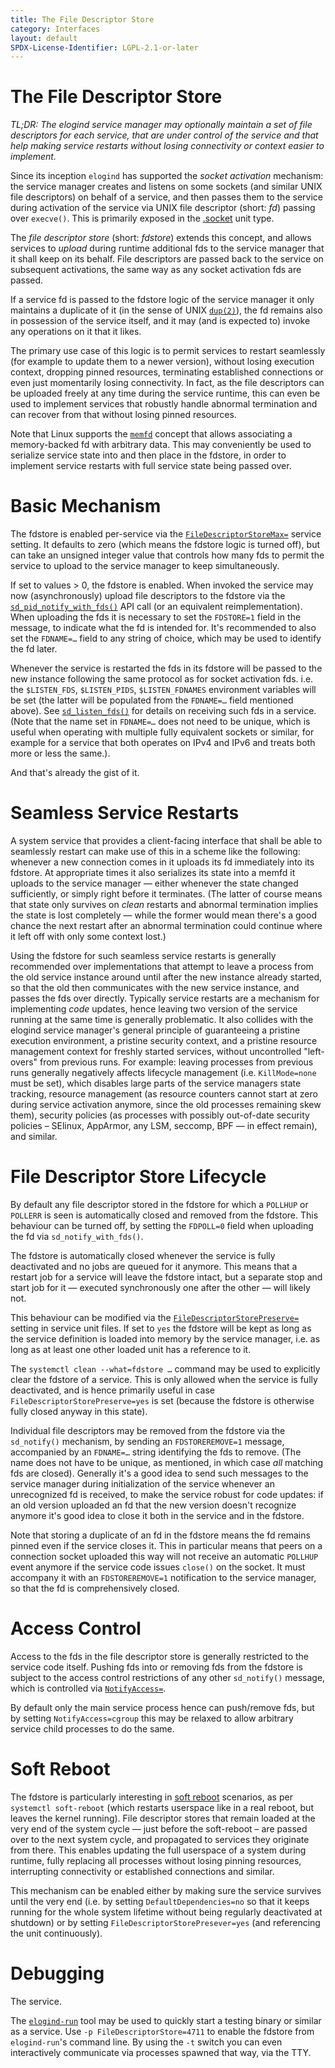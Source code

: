 ```yaml
---
title: The File Descriptor Store
category: Interfaces
layout: default
SPDX-License-Identifier: LGPL-2.1-or-later
---
```


# The File Descriptor Store

*TL;DR: The elogind service manager may optionally maintain a set of file
descriptors for each service, that are under control of the service and that
help making service restarts without losing connectivity or context easier to
implement.*

Since its inception `elogind` has supported the *socket* *activation*
mechanism: the service manager creates and listens on some sockets (and similar
UNIX file descriptors) on behalf of a service, and then passes them to the
service during activation of the service via UNIX file descriptor (short: *fd*)
passing over `execve()`. This is primarily exposed in the
[.socket](https://www.freedesktop.org/software/elogind/man/elogind.socket.html)
unit type.

The *file* *descriptor* *store* (short: *fdstore*) extends this concept, and
allows services to *upload* during runtime additional fds to the service
manager that it shall keep on its behalf. File descriptors are passed back to
the service on subsequent activations, the same way as any socket activation
fds are passed.

If a service fd is passed to the fdstore logic of the service manager it only
maintains a duplicate of it (in the sense of UNIX
[`dup(2)`](https://man7.org/linux/man-pages/man2/dup.2.html)), the fd remains
also in possession of the service itself, and it may (and is expected to)
invoke any operations on it that it likes.

The primary use case of this logic is to permit services to restart seamlessly
(for example to update them to a newer version), without losing execution
context, dropping pinned resources, terminating established connections or even
just momentarily losing connectivity. In fact, as the file descriptors can be
uploaded freely at any time during the service runtime, this can even be used to
implement services that robustly handle abnormal termination and can recover
from that without losing pinned resources.

Note that Linux supports the
[`memfd`](https://man7.org/linux/man-pages/man2/memfd_create.2.html) concept
that allows associating a memory-backed fd with arbitrary data. This may
conveniently be used to serialize service state into and then place in the
fdstore, in order to implement service restarts with full service state being
passed over.

# Basic Mechanism

The fdstore is enabled per-service via the
[`FileDescriptorStoreMax=`](https://www.freedesktop.org/software/elogind/man/elogind.service.html#FileDescriptorStoreMax=)
service setting. It defaults to zero (which means the fdstore logic is turned
off), but can take an unsigned integer value that controls how many fds to
permit the service to upload to the service manager to keep simultaneously.

If set to values > 0, the fdstore is enabled. When invoked the service may now
(asynchronously) upload file descriptors to the fdstore via the
[`sd_pid_notify_with_fds()`](https://www.freedesktop.org/software/elogind/man/sd_pid_notify_with_fds.html)
API call (or an equivalent reimplementation). When uploading the fds it is
necessary to set the `FDSTORE=1` field in the message, to indicate what the fd
is intended for. It's recommended to also set the `FDNAME=…` field to any
string of choice, which may be used to identify the fd later.

Whenever the service is restarted the fds in its fdstore will be passed to the
new instance following the same protocol as for socket activation fds. i.e. the
`$LISTEN_FDS`, `$LISTEN_PIDS`, `$LISTEN_FDNAMES` environment variables will be
set (the latter will be populated from the `FDNAME=…` field mentioned
above). See
[`sd_listen_fds()`](https://www.freedesktop.org/software/elogind/man/sd_listen_fds.html)
for details on receiving such fds in a service. (Note that the name set in
`FDNAME=…` does not need to be unique, which is useful when operating with
multiple fully equivalent sockets or similar, for example for a service that
both operates on IPv4 and IPv6 and treats both more or less the same.).

And that's already the gist of it.

# Seamless Service Restarts

A system service that provides a client-facing interface that shall be able to
seamlessly restart can make use of this in a scheme like the following:
whenever a new connection comes in it uploads its fd immediately into its
fdstore. At appropriate times it also serializes its state into a memfd it
uploads to the service manager — either whenever the state changed
sufficiently, or simply right before it terminates. (The latter of course means
that state only survives on *clean* restarts and abnormal termination implies the
state is lost completely — while the former would mean there's a good chance the
next restart after an abnormal termination could continue where it left off
with only some context lost.)

Using the fdstore for such seamless service restarts is generally recommended
over implementations that attempt to leave a process from the old service
instance around until after the new instance already started, so that the old
then communicates with the new service instance, and passes the fds over
directly. Typically service restarts are a mechanism for implementing *code*
updates, hence leaving two version of the service running at the same time is
generally problematic. It also collides with the elogind service manager's
general principle of guaranteeing a pristine execution environment, a pristine
security context, and a pristine resource management context for freshly
started services, without uncontrolled "left-overs" from previous runs. For
example: leaving processes from previous runs generally negatively affects
lifecycle management (i.e. `KillMode=none` must be set), which disables large
parts of the service managers state tracking, resource management (as resource
counters cannot start at zero during service activation anymore, since the old
processes remaining skew them), security policies (as processes with possibly
out-of-date security policies – SElinux, AppArmor, any LSM, seccomp, BPF — in
effect remain), and similar.

# File Descriptor Store Lifecycle

By default any file descriptor stored in the fdstore for which a `POLLHUP` or
`POLLERR` is seen is automatically closed and removed from the fdstore. This
behaviour can be turned off, by setting the `FDPOLL=0` field when uploading the
fd via `sd_notify_with_fds()`.

The fdstore is automatically closed whenever the service is fully deactivated
and no jobs are queued for it anymore. This means that a restart job for a
service will leave the fdstore intact, but a separate stop and start job for
it — executed synchronously one after the other — will likely not.

This behaviour can be modified via the
[`FileDescriptorStorePreserve=`](https://www.freedesktop.org/software/elogind/man/elogind.service.html#FileDescriptorStorePreserve=)
setting in service unit files. If set to `yes` the fdstore will be kept as long
as the service definition is loaded into memory by the service manager, i.e. as
long as at least one other loaded unit has a reference to it.

The `systemctl clean --what=fdstore …` command may be used to explicitly clear
the fdstore of a service. This is only allowed when the service is fully
deactivated, and is hence primarily useful in case
`FileDescriptorStorePreserve=yes` is set (because the fdstore is otherwise
fully closed anyway in this state).

Individual file descriptors may be removed from the fdstore via the
`sd_notify()` mechanism, by sending an `FDSTOREREMOVE=1` message, accompanied
by an `FDNAME=…` string identifying the fds to remove. (The name does not have
to be unique, as mentioned, in which case *all* matching fds are
closed). Generally it's a good idea to send such messages to the service
manager during initialization of the service whenever an unrecognized fd is
received, to make the service robust for code updates: if an old version
uploaded an fd that the new version doesn't recognize anymore it's good idea to
close it both in the service and in the fdstore.

Note that storing a duplicate of an fd in the fdstore means the fd remains
pinned even if the service closes it. This in particular means that peers on a
connection socket uploaded this way will not receive an automatic `POLLHUP`
event anymore if the service code issues `close()` on the socket. It must
accompany it with an `FDSTOREREMOVE=1` notification to the service manager, so
that the fd is comprehensively closed.

# Access Control

Access to the fds in the file descriptor store is generally restricted to the
service code itself. Pushing fds into or removing fds from the fdstore is
subject to the access control restrictions of any other `sd_notify()` message,
which is controlled via
[`NotifyAccess=`](https://www.freedesktop.org/software/elogind/man/elogind.service.html#NotifyAccess=).

By default only the main service process hence can push/remove fds, but by
setting `NotifyAccess=cgroup` this may be relaxed to allow arbitrary service
child processes to do the same.

# Soft Reboot

The fdstore is particularly interesting in [soft
reboot](https://www.freedesktop.org/software/elogind/man/elogind-soft-reboot.service.html)
scenarios, as per `systemctl soft-reboot` (which restarts userspace like in a
real reboot, but leaves the kernel running). File descriptor stores that remain
loaded at the very end of the system cycle — just before the soft-reboot – are
passed over to the next system cycle, and propagated to services they originate
from there. This enables updating the full userspace of a system during
runtime, fully replacing all processes without losing pinning resources,
interrupting connectivity or established connections and similar.

This mechanism can be enabled either by making sure the service survives until
the very end (i.e. by setting `DefaultDependencies=no` so that it keeps running
for the whole system lifetime without being regularly deactivated at shutdown)
or by setting `FileDescriptorStorePresever=yes` (and referencing the unit
continuously).

# Debugging

The
service.

The
[`elogind-run`](https://www.freedesktop.org/software/elogind/man/elogind-run.html)
tool may be used to quickly start a testing binary or similar as a service. Use
`-p FileDescriptorStore=4711` to enable the fdstore from `elogind-run`'s
command line. By using the `-t` switch you can even interactively communicate
via processes spawned that way, via the TTY.

